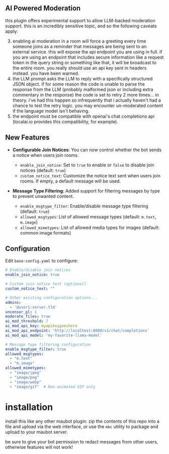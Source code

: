 ## AI Powered Moderation

this plugin offers experimental support to allow LLM-backed moderation support. this is an incredibly sensitive topic,
and so the following caveats apply:

3. enabling ai moderation in a room will force a greeting every time someone joins as a reminder that messages
   are being sent to an external service. this will expose the api endpoint you are using in full. if you are using an
   endpoint that includes secure information like a request token in the query string or something like that, it will be
   broadcast to the entire room. you really should use an api key sent in headers instead. you have been warned.
4. the LLM prompt asks the LLM to reply with a specifically structured JSON object. if for some reason the code is
   unable to parse the response from the LLM (probably malformed json or including extra commentary in the response) the
   code is set to retry 2 more times... in theory. i've had this happen so infrequently that i actually haven't had a
   chance to test the retry logic. you may encounter un-moderated content if the language model isn't behaving.
5. the endpoint must be compatible with openai's chat completions api (localai.io provides this compatibility, for
   example).

## New Features

- **Configurable Join Notices**: You can now control whether the bot sends a notice when users join rooms.
  - `enable_join_notice`: Set to `true` to enable or `false` to disable join notices (default: `true`)
  - `custom_notice_text`: Customize the notice text sent when users join rooms. If empty, a default message will be used.

- **Message Type Filtering**: Added support for filtering messages by type to prevent unwanted content.
  - `enable_msgtype_filter`: Enable/disable message type filtering (default: `true`)
  - `allowed_msgtypes`: List of allowed message types (default: `m.text`, `m.image`)
  - `allowed_mimetypes`: List of allowed media types for images (default: common image formats)

## Configuration

Edit `base-config.yaml` to configure:

```yaml
# Enable/disable join notices
enable_join_notice: true

# Custom join notice text (optional)
custom_notice_text: ""

# Other existing configuration options...
admins:
  - '@user1:server.tld'
uncensor_pl: 1
moderate_files: true
ai_mod_threshold: 7
ai_mod_api_key: myapikeygoeshere
ai_mod_api_endpoint: 'http://localhost:8000/v1/chat/completions'
ai_mod_api_model: 'my-favorite-llama-model'

# Message type filtering configuration
enable_msgtype_filter: true
allowed_msgtypes:
  - "m.text"
  - "m.image"
allowed_mimetypes:
  - "image/jpeg"
  - "image/png"
  - "image/webp"
  - "image/gif"  # Non-animated GIF only
```

# installation

install this like any other maubot plugin: zip the contents of this repo into a file and upload via the web interface,
or use the `mbc` utility to package and upload to your maubot server.

be sure to give your bot permission to redact messages from other users, otherwise features will not work!
